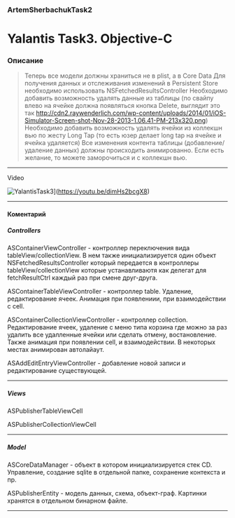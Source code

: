### ArtemSherbachukTask2

# Yalantis Task3. Objective-C 

### Описание
> Теперь все модели должны храниться не в plist, а в Core Data
Для получения данных и отслеживания изменений в Persistent Store необходимо использовать NSFetchedResultsController
Необходимо добавить возможность удалять данные из таблицы (по свайпу влево на ячейке должна появляться кнопка Delete, выглядит это так http://cdn2.raywenderlich.com/wp-content/uploads/2014/01/iOS-Simulator-Screen-shot-Nov-28-2013-1.06.41-PM-213x320.png)
Необходимо добавить возможность удалять ячейки из коллекшн вью по жесту Long Tap (то есть юзер делает long tap на ячейке и ячейка удаляется)
Все изменения контента таблицы (добавление/удаление данных) должны происходить анимированно. Если есть желание, то можете заморочиться и с коллекшн вью.

***

 Video 

![YalantisTask3](http://assets.vg247.com/current//2015/04/youtube_flat_red.png)](https://youtu.be/dimHs2bcgX8)


***

#### Коментарий
##### Controllers

ASContainerViewController - контроллер переключения вида tableView/collectionView. 
В нем также инициализируется один объект NSFetchedResultsController который передается в контроллеры 
tableView/collectionView которые устанавливаютя как делегат для fetchResultCtrl каждый раз при смене друг-друга.

ASContainerTableViewController - контроллер table. Удаление, редактирование ячеек. Анимация при появлениии, при взаимодействии с cell.

ASContainerCollectionViewController -  контроллер collection. Редактирование ячеек, удаление с меню типа корзина где можно за раз удалить все удалленные ячейки или сделать отмену, востановление. Также анимация при появлении cell, и взаимодействии. В некоторых местах анимирован автолайаут.

ASAddEditEntryViewController - добавление новой записи и редактирование существующей.

***

##### Views
ASPublisherTableViewCell

ASPublisherCollectionViewCell

***
##### Model

ASCoreDataManager - объект в котором инициализируется стек CD. Управление, создание sqlite в отдельной папке, сохранение контекста и пр. 

ASPublisherEntity - модель данных, схема, объект-граф. Картинки хранятся в отдельном бинарном файле.
***


